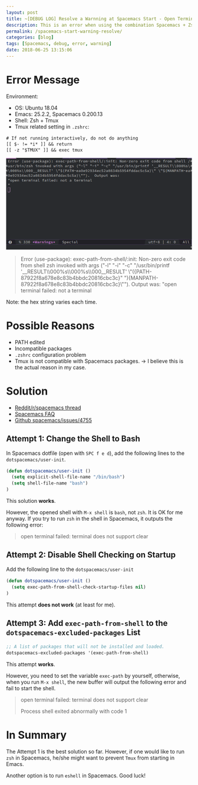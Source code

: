```yaml
---
layout: post
title: ~[DEBUG LOG] Resolve a Warnning at Spacemacs Start - Open Terminal Failed (Not a Terminal)
description: This is an error when using the combination Spacemacs + Zsh + Tmux.
permalink: /spacemacs-start-warning-resolve/
categories: [blog]
tags: [Spacemacs, debug, error, warning]
date: 2018-06-25 13:15:06 
---
```


# Error Message

Environment:

-   OS: Ubuntu 18.04
-   Emacs: 25.2.2, Spacemacs 0.200.13
-   Shell: Zsh + Tmux
-   Tmux related setting in `.zshrc`:

```shell
# If not running interactively, do not do anything
[[ $- != *i* ]] && return
[[ -z "$TMUX" ]] && exec tmux
```

![img](../assets/post-img/spacemacs-start-warning-resolve/startup-error.png "Error Message")

> Error (use-package): exec-path-from-shell/:init: Non-zero exit code from shell zsh invoked with args ("-l" "-i" "-c" "/usr/bin/printf '\_\_RESULT\\\\000%s\\\\000%s\\\\000\_\_RESULT' \\"\({PATH-87922f8a678e8c83b4bbdc20816cbc3c}\" \"\){MANPATH-87922f8a678e8c83b4bbdc20816cbc3c}\\""). Output was: "open terminal failed: not a terminal

Note: the hex string varies each time.

# Possible Reasons

-   PATH edited
-   Incompatible packages
-   `.zshrc` configuration problem
-   Tmux is not compatible with Spacemacs packages. -> I believe this is the actual reason in my case.

# Solution

-   [Reddit/r/spacemacs thread](https://www.reddit.com/r/spacemacs/comments/7c5uta/new_to_spacemacs_but_not_emacs_couple_of_questions/)
-   [Spacemacs FAQ](http://spacemacs.org/doc/FAQ.html#why-am-i-getting-a-message-about-environment-variables-on-startup)
-   [Github spacemacs/issues/4755](https://github.com/syl20bnr/spacemacs/issues/4755#issuecomment-292760094)

## Attempt 1: Change the Shell to Bash

In Spacemacs dotfile (open with `SPC f e d`), add the following lines to the `dotspacemacs/user-init`.

```lisp
(defun dotspacemacs/user-init ()
  (setq explicit-shell-file-name "/bin/bash")
  (setq shell-file-name "bash")
)
```

This solution **works**.

However, the opened shell with `M-x shell` is `bash`, not `zsh`. It is OK for me anyway. If you try to run `zsh` in the shell in Spacemacs, it outputs the following error:

> open terminal failed: terminal does not support clear

## Attempt 2: Disable Shell Checking on Startup

Add the following line to the `dotspacemacs/user-init`

```lisp
(defun dotspacemacs/user-init ()
  (setq exec-path-from-shell-check-startup-files nil)
)
```

This attempt **does not work** (at least for me).

## Attempt 3: Add `exec-path-from-shell` to the `dotspacemacs-excluded-packages` List

```lisp
;; A list of packages that will not be installed and loaded.
dotspacemacs-excluded-packages '(exec-path-from-shell)
```

This attempt **works**.

However, you need to set the variable `exec-path` by yourself, otherwise, when you run `M-x shell`, the new buffer will output the following error and fail to start the shell.

> open terminal failed: terminal does not support clear
> 
> Process shell exited abnormally with code 1

# In Summary

The Attempt 1 is the best solution so far. However, if one would like to run `zsh` in Spacemacs, he/she might want to prevent `Tmux` from starting in Emacs.

Another option is to run `eshell` in Spacemacs. Good luck!
